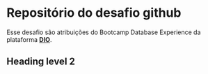 # Repositório do desafio github


Esse desafio são atribuições do Bootcamp Database Experience da plataforma **[DIO](https://dio.me)**.


## Heading level 2
